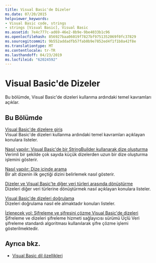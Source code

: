 ```yaml
---
title: Visual Basic'de Dizeler
ms.date: 07/20/2015
helpviewer_keywords:
- Visual Basic code, strings
- strings [Visual Basic], Visual Basic
ms.assetid: 7e4c777c-ad69-46e2-8b9e-9be4033b1c96
ms.openlocfilehash: 856927baa06019f7827bf9751352069f0fc37829
ms.sourcegitcommit: 9b552addadfb57fab0b9e7852ed4f1f1b8a42f8e
ms.translationtype: MT
ms.contentlocale: tr-TR
ms.lasthandoff: 04/23/2019
ms.locfileid: "62024592"
---
```

# <a name="strings-in-visual-basic"></a>Visual Basic'de Dizeler
Bu bölümde, Visual Basic'de dizeleri kullanma ardındaki temel kavramları açıklar.  
  
## <a name="in-this-section"></a>Bu Bölümde  
 [Visual Basic'de dizelere giriş](../../../../visual-basic/programming-guide/language-features/strings/introduction-to-strings.md)  
 Visual Basic'de dizeleri kullanma ardındaki temel kavramları açıklayan konulara listeler.  
  
 [Nasıl yapılır: Visual Basic'de bir StringBuilder kullanarak dize oluşturma](../../../../visual-basic/programming-guide/language-features/strings/how-to-create-strings-using-a-stringbuilder.md)  
 Verimli bir şekilde çok sayıda küçük dizelerden uzun bir dize oluşturma işlemini gösterir.  
  
 [Nasıl yapılır: Dize içinde arama](../../../../visual-basic/programming-guide/language-features/strings/how-to-search-within-a-string.md)  
 Bir alt dizenin ilk geçtiği dizini belirlemek nasıl gösterir.  
  
 [Dizeler ve Visual Basic'te diğer veri türleri arasında dönüştürme](../../../../visual-basic/programming-guide/language-features/strings/converting-between-strings-and-other-data-types.md)  
 Dizeleri diğer veri türlerine dönüştürmek nasıl açıklayan konulara listeler.  
  
 [Visual Basic'de dizeleri doğrulama](../../../../visual-basic/programming-guide/language-features/strings/validating-strings.md)  
 Dizeleri doğrulama nasıl ele almaktadır konuları listeler.  
  
 [İzlenecek yol: Şifreleme ve şifresini çözme Visual Basic'de dizeleri](../../../../visual-basic/programming-guide/language-features/strings/walkthrough-encrypting-and-decrypting-strings.md)  
 Şifreleme ve dizeleri şifreleme hizmeti sağlayıcısı sürümü Üçlü Veri şifreleme standardı algoritması kullanılarak şifre çözme işlemi gösterilmektedir.  
  
## <a name="see-also"></a>Ayrıca bkz.

- [Visual Basic dil özellikleri](../../../../visual-basic/programming-guide/language-features/index.md)
